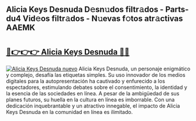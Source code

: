 ## Alicia Keys Desnuda D𝚎sn𝚞dos filtr𝚊dos - Parts-du4 Vid𝚎os filtr𝚊dos - N𝚞evas f𝚘tos atr𝚊ctivas AAEMK

# <h2><a href="http://mbdmt2k.tromn.icu/?c=Alicia+Keys+Desnuda">🔗👉👉👉 Alicia Keys Desnuda 🔗🔗</a></h2>

[![Alicia Keys Desnuda nuevo](https://i.imgur.com/pEAQMta.gif)](http://mbdmt2k.tromn.icu/?c=Alicia+Keys+Desnuda)
Alicia Keys Desnuda, un personaje enigmático y complejo, desafía las etiquetas simples. Su uso innovador de los medios digitales para la autopresentación ha cautivado y enfurecido a los espectadores, estimulando debates sobre el consentimiento, la identidad y la esencia de las sociedades en línea. A pesar de la ambigüedad de sus planes futuros, su huella en la cultura en línea es imborrable. Con una dedicación inquebrantable y un atractivo innegable, el impacto de Alicia Keys Desnuda en la comunidad en línea es ilimitado.
